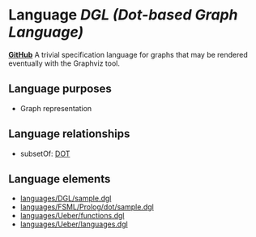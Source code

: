 # Language _DGL (Dot-based Graph Language)_
**[GitHub](https://github.com/softlang/yas/blob/master/DGL)**
A trivial specification language for graphs that may be rendered eventually with the Graphviz tool.

## Language purposes
* Graph representation

## Language relationships
* subsetOf: [DOT](http://softlang.github.io/yas/languages/DOT.html)

## Language elements
* [languages/DGL/sample.dgl](docs/files/languages-DGL-sample.dgl.md)
* [languages/FSML/Prolog/dot/sample.dgl](docs/files/languages-FSML-Prolog-dot-sample.dgl.md)
* [languages/Ueber/functions.dgl](docs/files/languages-Ueber-functions.dgl.md)
* [languages/Ueber/languages.dgl](docs/files/languages-Ueber-languages.dgl.md)
